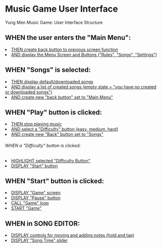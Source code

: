 # Music Game User Interface
Yung Men Music Game: User Interface Structure

<h2> WHEN the user enters the "Main Menu": </h2>
	<u>
		<li> THEN create back button to previous screen function </li>
		<li> AND display the Menu Screen and Buttons ("Rules", "Songs", "Settings") </li>
	</u>

<h2>WHEN "Songs" is selected:</h2>
	<u>
		<li> THEN display default/downloaded songs</li>
		<li> AND display a list of created songs (empty state = "you have no created or downloaded songs")</li>
		<li> AND create new "back button" set to "Main Menu"</li>
	</u>

<h2>WHEN "Play" button is clicked:</h2>
	<u>
		<li> THEN stop playing music </li>
		<li> AND select a "Difficulty" button (easy, medium, hard)</li>
		<li> AND create new "Back" button set to "Songs"</li>
	</u>

<h6>WHEN a "Difficulty" button is clicked:</h6>
	<u>
		<li>HIGHLIGHT selected "Difficulty Button"</li>
		<li>DISPLAY "Start" button</li>
	</u>

<h2>WHEN "Start" button is clicked: </h2>
	<u>
		<li> DISPLAY "Game" screen </li>
		<li> DISPLAY "Pause" button</li>
		<li> CALL "Game" loop </li>
		<li> START "Game" </li>
	</u>

<h2>WHEN in SONG EDITOR:</h2>
	<u>
		<li> DISPLAY controls for moving and adding notes (hold and tap) </li>
		<li> DISPLAY "Song Time" slider </li>
	</u>





